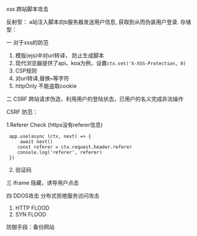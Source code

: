 xss 跨站脚本攻击

反射型： a站注入脚本向b服务器发送用户信息, 获取到从而伪装用户登录.
存储型：

一 对于xss的防范
1. 模版(ejs)中对url转译， 防止生成脚本
2. 现代浏览器提供了api，koa为例，设置`ctx.set('X-XSS-Protection, 0)`
3. CSP规则 
4. 对url转译,替换`<`等字符
5. httpOnly 不能盗取cookie


二 CSRF 跨站请求伪造，利用用户的登陆状态，已用户的名义完成非法操作

CSRF 防范：

1.Referer Check (https没有referer信息)
```
 app.use(async (ctx, next) => {
     await next()
    const referer = ctx.request.header.referer
    console.log('referer', referer) 
 })
```
2. 验证码

三 iframe 隐藏，诱导用户点击

四 DDOS攻击 分布式拒绝服务访问攻击

1. HTTP FLOOD
2. SYN FLOOD

防御手段：备份网站







